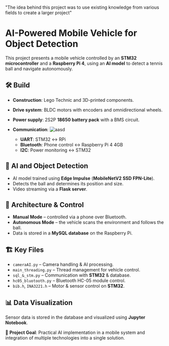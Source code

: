 "The idea behind this project was to use existing knowledge from various fields to create a larger project"

# AI-Powered Mobile Vehicle for Object Detection  

This project presents a mobile vehicle controlled by an **STM32 microcontroller** and a **Raspberry Pi 4**, using an **AI model** to detect a tennis ball and navigate autonomously.  

## 🛠 Build  
- **Construction**: Lego Technic and 3D-printed components.  
- **Drive system**: BLDC motors with encoders and omnidirectional wheels.  
- **Power supply**: 2S2P **18650 battery pack** with a BMS circuit.  
- **Communication**:
![aasd](https://github.com/user-attachments/assets/6bea847d-5e31-4e62-9705-56f43df58f70)

  - **UART**:      STM32 ↔️ RPi  
  - **Bluetooth**: Phone control  ↔️ Raspberry Pi 4 4GB
  - **I2C**:       Power monitoring ↔️ STM32

## 🤖 AI and Object Detection  
- AI model trained using **Edge Impulse** (**MobileNetV2 SSD FPN-Lite**).  
- Detects the ball and determines its position and size.  
- Video streaming via a **Flask server**.  

## 🔗 Architecture & Control  
- **Manual Mode** – controlled via a phone over Bluetooth.  
- **Autonomous Mode** – the vehicle scans the environment and follows the ball.  
- Data is stored in a **MySQL database** on the Raspberry Pi.  

## 🏗 Key Files  
- `cameraAI.py` – Camera handling & AI processing.  
- `main_threading.py` – Thread management for vehicle control.  
- `sql_&_stm.py` – Communication with **STM32** & database.  
- `hc05_bluotooth.py` – Bluetooth HC-05 module control.  
- `bib.h`, `INA3221.h` – Motor & sensor control on **STM32**.  

## 📊 Data Visualization  
Sensor data is stored in the database and visualized using **Jupyter Notebook**.  

🎯 **Project Goal**: Practical AI implementation in a mobile system and integration of multiple technologies into a single solution.  

